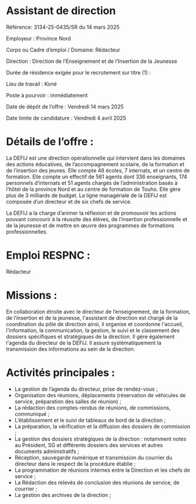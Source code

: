 # Assistant de direction

Référence: 3134-25-0435/SR du 14 mars 2025

Employeur : Province Nord

Corps ou Cadre d’emploi / Domaine: Rédacteur

Direction : Direction de l’Enseignement et de l’Insertion de la Jeunesse

Durée de résidence exigée pour le recrutement sur titre (1) :

Lieu de travail : Koné

Poste à pourvoir : immédiatement

Date de dépôt de l’offre : Vendredi 14 mars 2025

Date limite de candidature : Vendredi 4 avril 2025

# Détails de l’offre :

La DEFIJ est une direction opérationnelle qui intervient dans les domaines des actions éducatives, de l’accompagnement scolaire, de la formation et de l’insertion des jeunes. Elle compte 48 écoles, 7 internats, et un centre de formation. Elle compte un effectif de 561 agents dont 336 enseignants, 174 personnels d’internats et 51 agents chargés de l’administration basés à l’hôtel de la province Nord et au centre de formation de Touho. Elle gère plus de 3 milliards de budget. La ligne managériale de la DEFIJ est composée d’un directeur et de six chefs de service.

La DEFIJ a la charge d’animer la réflexion et de promouvoir les actions pouvant concourir à la réussite des élèves, de l’insertion professionnelle et de la jeunesse et de mettre en œuvre des programmes de formations professionnelles.

# Emploi RESPNC :

Rédacteur

# Missions :

En collaboration étroite avec le directeur de l’enseignement, de la formation, de l’insertion et de la jeunesse, l'assistant de direction est chargé de la coordination du pôle de direction ainsi, il organise et coordonne l'accueil, l'information, la communication, la gestion, le suivi et le classement des dossiers spécifiques et stratégiques de la direction. Il gère également l'agenda du directeur de la DEFIJ. Il assure systématiquement la transmission des informations au sein de la direction.

# Activités principales :

- La gestion de l’agenda du directeur, prise de rendez-vous ;
- Organisation des réunions, déplacements (réservation de véhicules de service, préparation des salles de réunion) ;
- La rédaction des comptes-rendus de réunions, de commissions, communiqué ;
- L’établissement et le suivi de tableaux de bord de la direction ;
- La préparation, la vérification et la diffusion des dossiers de commission ;
- La gestion des dossiers stratégiques de la direction : notamment notes au Président, SG et différents dossiers des services et autres documents administratifs ;
- Réception, sauvegarde numérique et transmission du courrier du directeur dans le respect de la procédure établie ;
- La programmation de réunions internes entre la Direction et les chefs de service ;
- La Rédaction des relevés de conclusion des réunions de service, de courrier ;
- La gestion des archives de la direction ;